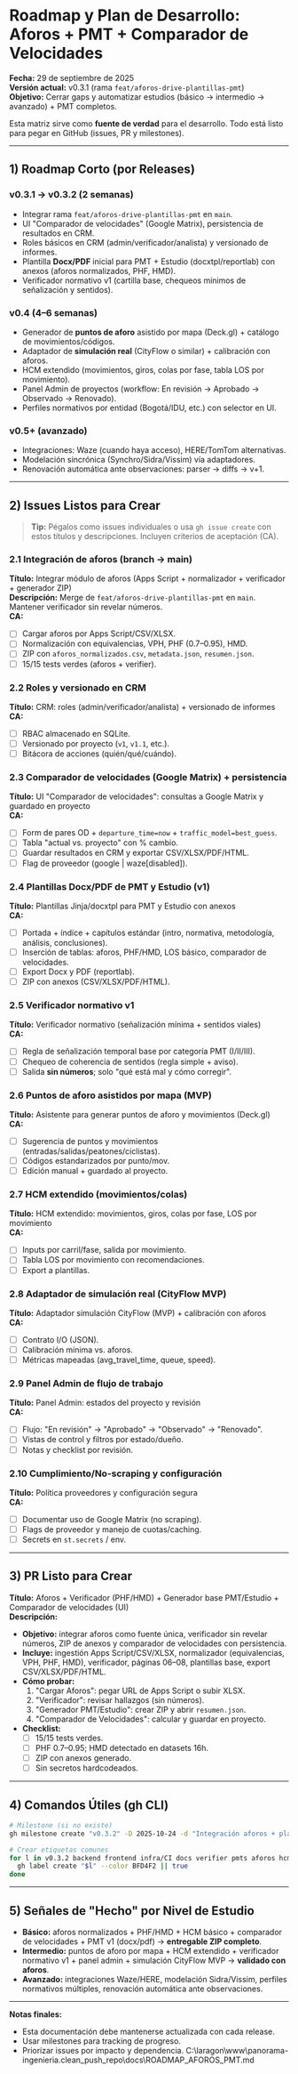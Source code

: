 # Roadmap y Plan de Desarrollo: Aforos + PMT + Comparador de Velocidades

**Fecha:** 29 de septiembre de 2025  
**Versión actual:** v0.3.1 (rama `feat/aforos-drive-plantillas-pmt`)  
**Objetivo:** Cerrar gaps y automatizar estudios (básico → intermedio → avanzado) + PMT completos.

Esta matriz sirve como **fuente de verdad** para el desarrollo. Todo está listo para pegar en GitHub (issues, PR y milestones).

---

## 1) Roadmap Corto (por Releases)

### v0.3.1 → v0.3.2 (2 semanas)

* Integrar rama `feat/aforos-drive-plantillas-pmt` en `main`.
* UI "Comparador de velocidades" (Google Matrix), persistencia de resultados en CRM.
* Roles básicos en CRM (admin/verificador/analista) y versionado de informes.
* Plantilla **Docx/PDF** inicial para PMT + Estudio (docxtpl/reportlab) con anexos (aforos normalizados, PHF, HMD).
* Verificador normativo v1 (cartilla base, chequeos mínimos de señalización y sentidos).

### v0.4 (4–6 semanas)

* Generador de **puntos de aforo** asistido por mapa (Deck.gl) + catálogo de movimientos/códigos.
* Adaptador de **simulación real** (CityFlow o similar) + calibración con aforos.
* HCM extendido (movimientos, giros, colas por fase, tabla LOS por movimiento).
* Panel Admin de proyectos (workflow: En revisión → Aprobado → Observado → Renovado).
* Perfiles normativos por entidad (Bogotá/IDU, etc.) con selector en UI.

### v0.5+ (avanzado)

* Integraciones: Waze (cuando haya acceso), HERE/TomTom alternativas.
* Modelación sincrónica (Synchro/Sidra/Vissim) vía adaptadores.
* Renovación automática ante observaciones: parser → diffs → v+1.

---

## 2) Issues Listos para Crear

> **Tip:** Pégalos como issues individuales o usa `gh issue create` con estos títulos y descripciones. Incluyen criterios de aceptación (CA).

### 2.1 Integración de aforos (branch → main)

**Título:** Integrar módulo de aforos (Apps Script + normalizador + verificador + generador ZIP)  
**Descripción:** Merge de `feat/aforos-drive-plantillas-pmt` en `main`. Mantener verificador sin revelar números.  
**CA:**
- [ ] Cargar aforos por Apps Script/CSV/XLSX.
- [ ] Normalización con equivalencias, VPH, PHF (0.7–0.95), HMD.
- [ ] ZIP con `aforos_normalizados.csv`, `metadata.json`, `resumen.json`.
- [ ] 15/15 tests verdes (aforos + verifier).

### 2.2 Roles y versionado en CRM

**Título:** CRM: roles (admin/verificador/analista) + versionado de informes  
**CA:**
- [ ] RBAC almacenado en SQLite.
- [ ] Versionado por proyecto (`v1`, `v1.1`, etc.).
- [ ] Bitácora de acciones (quién/qué/cuándo).

### 2.3 Comparador de velocidades (Google Matrix) + persistencia

**Título:** UI "Comparador de velocidades": consultas a Google Matrix y guardado en proyecto  
**CA:**
- [ ] Form de pares OD + `departure_time=now` + `traffic_model=best_guess`.
- [ ] Tabla "actual vs. proyecto" con % cambio.
- [ ] Guardar resultados en CRM y exportar CSV/XLSX/PDF/HTML.
- [ ] Flag de proveedor (google | waze[disabled]).

### 2.4 Plantillas Docx/PDF de PMT y Estudio (v1)

**Título:** Plantillas Jinja/docxtpl para PMT y Estudio con anexos  
**CA:**
- [ ] Portada + índice + capítulos estándar (intro, normativa, metodología, análisis, conclusiones).
- [ ] Inserción de tablas: aforos, PHF/HMD, LOS básico, comparador de velocidades.
- [ ] Export Docx y PDF (reportlab).
- [ ] ZIP con anexos (CSV/XLSX/PDF/HTML).

### 2.5 Verificador normativo v1

**Título:** Verificador normativo (señalización mínima + sentidos viales)  
**CA:**
- [ ] Regla de señalización temporal base por categoría PMT (I/II/III).
- [ ] Chequeo de coherencia de sentidos (regla simple + aviso).
- [ ] Salida **sin números**; solo "qué está mal y cómo corregir".

### 2.6 Puntos de aforo asistidos por mapa (MVP)

**Título:** Asistente para generar puntos de aforo y movimientos (Deck.gl)  
**CA:**
- [ ] Sugerencia de puntos y movimientos (entradas/salidas/peatones/ciclistas).
- [ ] Códigos estandarizados por punto/mov.
- [ ] Edición manual + guardado al proyecto.

### 2.7 HCM extendido (movimientos/colas)

**Título:** HCM extendido: movimientos, giros, colas por fase, LOS por movimiento  
**CA:**
- [ ] Inputs por carril/fase, salida por movimiento.
- [ ] Tabla LOS por movimiento con recomendaciones.
- [ ] Export a plantillas.

### 2.8 Adaptador de simulación real (CityFlow MVP)

**Título:** Adaptador simulación CityFlow (MVP) + calibración con aforos  
**CA:**
- [ ] Contrato I/O (JSON).
- [ ] Calibración mínima vs. aforos.
- [ ] Métricas mapeadas (avg_travel_time, queue, speed).

### 2.9 Panel Admin de flujo de trabajo

**Título:** Panel Admin: estados del proyecto y revisión  
**CA:**
- [ ] Flujo: "En revisión" → "Aprobado" → "Observado" → "Renovado".
- [ ] Vistas de control y filtros por estado/dueño.
- [ ] Notas y checklist por revisión.

### 2.10 Cumplimiento/No-scraping y configuración

**Título:** Política proveedores y configuración segura  
**CA:**
- [ ] Documentar uso de Google Matrix (no scraping).
- [ ] Flags de proveedor y manejo de cuotas/caching.
- [ ] Secrets en `st.secrets` / env.

---

## 3) PR Listo para Crear

**Título:** Aforos + Verificador (PHF/HMD) + Generador base PMT/Estudio + Comparador de velocidades (UI)  
**Descripción:**

* **Objetivo:** integrar aforos como fuente única, verificador sin revelar números, ZIP de anexos y comparador de velocidades con persistencia.
* **Incluye:** ingestión Apps Script/CSV/XLSX, normalizador (equivalencias, VPH, PHF, HMD), verificador, páginas 06–08, plantillas base, export CSV/XLSX/PDF/HTML.
* **Cómo probar:**
  1. "Cargar Aforos": pegar URL de Apps Script o subir XLSX.
  2. "Verificador": revisar hallazgos (sin números).
  3. "Generador PMT/Estudio": crear ZIP y abrir `resumen.json`.
  4. "Comparador de Velocidades": calcular y guardar en proyecto.
* **Checklist:**
  - [ ] 15/15 tests verdes.
  - [ ] PHF 0.7–0.95; HMD detectado en datasets 16h.
  - [ ] ZIP con anexos generado.
  - [ ] Sin secretos hardcodeados.

---

## 4) Comandos Útiles (gh CLI)

```bash
# Milestone (si no existe)
gh milestone create "v0.3.2" -D 2025-10-24 -d "Integración aforos + plantillas PMT/Estudio + comparador de velocidades + roles"

# Crear etiquetas comunes
for l in v0.3.2 backend frontend infra/CI docs verifier pmts aforos hcm simulacion; do
  gh label create "$l" --color BFD4F2 || true
done
```

---

## 5) Señales de "Hecho" por Nivel de Estudio

* **Básico:** aforos normalizados + PHF/HMD + HCM básico + comparador de velocidades + PMT v1 (docx/pdf) → **entregable ZIP completo**.
* **Intermedio:** puntos de aforo por mapa + HCM extendido + verificador normativo v1 + panel admin + simulación CityFlow MVP → **validado con aforos**.
* **Avanzado:** integraciones Waze/HERE, modelación Sidra/Vissim, perfiles normativos múltiples, renovación automática ante observaciones.

---

**Notas finales:**
- Esta documentación debe mantenerse actualizada con cada release.
- Usar milestones para tracking de progreso.
- Priorizar issues por impacto y dependencia.</content>
<parameter name="filePath">C:\laragon\www\panorama-ingenieria\.clean_push_repo\docs\ROADMAP_AFOROS_PMT.md